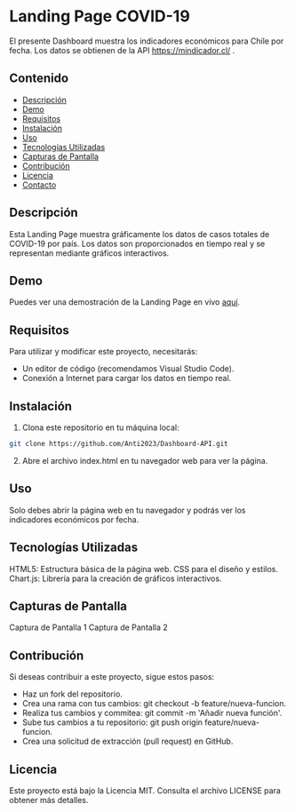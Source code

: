 # Landing Page COVID-19

El presente Dashboard muestra los indicadores económicos para Chile por fecha. Los datos se obtienen de la API https://mindicador.cl/ .

## Contenido

- [Descripción](#descripción)
- [Demo](#demo)
- [Requisitos](#requisitos)
- [Instalación](#instalación)
- [Uso](#uso)
- [Tecnologías Utilizadas](#tecnologías-utilizadas)
- [Capturas de Pantalla](#capturas-de-pantalla)
- [Contribución](#contribución)
- [Licencia](#licencia)
- [Contacto](#contacto)

## Descripción

Esta Landing Page muestra gráficamente los datos de casos totales de COVID-19 por país. Los datos son proporcionados en tiempo real y se representan mediante gráficos interactivos.

## Demo

Puedes ver una demostración de la Landing Page en vivo [aquí]().

## Requisitos

Para utilizar y modificar este proyecto, necesitarás:

- Un editor de código (recomendamos Visual Studio Code).
- Conexión a Internet para cargar los datos en tiempo real.

## Instalación

1. Clona este repositorio en tu máquina local:

```bash
git clone https://github.com/Anti2023/Dashboard-API.git
```

2. Abre el archivo index.html en tu navegador web para ver la página.

## Uso
Solo debes abrir la página web en tu navegador y podrás ver los indicadores económicos por fecha.

## Tecnologías Utilizadas
HTML5: Estructura básica de la página web.
CSS para el diseño y estilos.
Chart.js: Librería para la creación de gráficos interactivos.

## Capturas de Pantalla
Captura de Pantalla 1
Captura de Pantalla 2

## Contribución
Si deseas contribuir a este proyecto, sigue estos pasos:

- Haz un fork del repositorio.
- Crea una rama con tus cambios: git checkout -b feature/nueva-funcion.
- Realiza tus cambios y commitea: git commit -m 'Añadir nueva función'.
- Sube tus cambios a tu repositorio: git push origin feature/nueva-funcion.
- Crea una solicitud de extracción (pull request) en GitHub.

## Licencia
Este proyecto está bajo la Licencia MIT. Consulta el archivo LICENSE para obtener más detalles.


